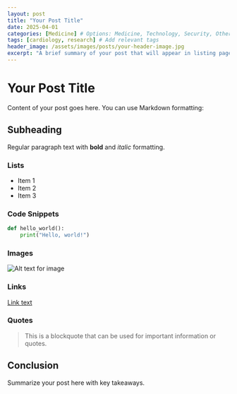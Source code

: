 ```yaml
---
layout: post
title: "Your Post Title"
date: 2025-04-01
categories: [Medicine] # Options: Medicine, Technology, Security, Other
tags: [cardiology, research] # Add relevant tags
header_image: /assets/images/posts/your-header-image.jpg
excerpt: "A brief summary of your post that will appear in listing pages."
---
```


# Your Post Title

Content of your post goes here. You can use Markdown formatting:

## Subheading

Regular paragraph text with **bold** and *italic* formatting.

### Lists

- Item 1
- Item 2
- Item 3

### Code Snippets

```python
def hello_world():
    print("Hello, world!")
```

### Images

![Alt text for image](/assets/images/your-image.jpg)

### Links

[Link text](https://example.com)

### Quotes

> This is a blockquote that can be used for important information or quotes.

## Conclusion

Summarize your post here with key takeaways.
